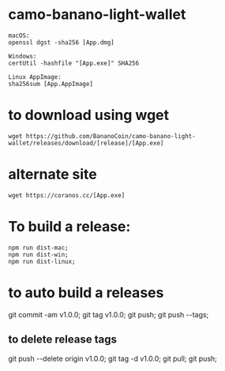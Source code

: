 # camo-banano-light-wallet

    macOS:
    openssl dgst -sha256 [App.dmg]

    Windows:
    certUtil -hashfile "[App.exe]" SHA256

    Linux AppImage:
    sha256sum [App.AppImage]

# to download using wget

    wget https://github.com/BananoCoin/camo-banano-light-wallet/releases/download/[release]/[App.exe]

# alternate site

    wget https://coranos.cc/[App.exe]

# To build a release:

    npm run dist-mac;
    npm run dist-win;
    npm run dist-linux;

# to auto build a releases

  git commit -am v1.0.0;
  git tag v1.0.0;
  git push;
  git push --tags;
## to delete release tags
  git push --delete origin v1.0.0;
  git tag -d v1.0.0;
  git pull;
  git push;
